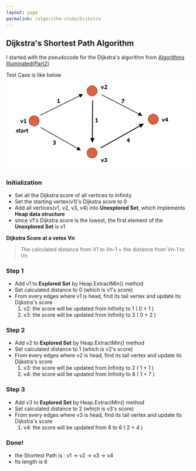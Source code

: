 ```yaml
---
layout: page
permalink: /algorithm-study/Dijkstra
---
```


## Dijkstra's Shortest Path Algorithm

I started with the pseudocode for the Dijkstra's algorithm from [Algorithms Illuminated(Part2)](https://www.amazon.com/Algorithms-Illuminated-Part-Graph-Structures/dp/0999282921/ref=sr_1_2?crid=26G2NTPKV1D9D&keywords=algorithms+illuminated&qid=1560256915&s=gateway&sprefix=algorithms+%2Caps%2C172&sr=8-2)

Test Case is like below  
![Directed Graph](/algorithm-study/Dijkstra/graph.png)  

### Initialization
- Set all the Dijkstra score of all vertices to Infinity  
- Set the starting vertex(v1)'s Dijkstra score to 0  
- Add all vertices(v1, v2, v3, v4) into **Unexplored Set**, which implements **Heap data structure**
- since v1's Dijkstra score is the lowest, the first element of the **Unexplored Set** is v1 

**Dijkstra Score at a vetex Vn**
> The calculated distance from V1 to Vn-1 + the distance from Vn-1 to Vn

### Step 1  
- Add v1 to **Explored Set** by Heap.ExtractMin() method
- Set calculated distance to 0 (which is v1's score)
- From every edges where v1 is head, find its tail vertex and update its Dijkstra's score  
    1) v2: the score will be updated from Infinity to 1 ( 0 + 1 )
    2) v3: the score will be updated from Infinity to 3 ( 0 + 2 )
 
### Step 2  
- Add v2 to **Explored Set** by Heap.ExtractMin() method
- Set calculated distance to 1 (which is v2's score)
- From every edges where v2 is head, find its tail vertex and update its Dijkstra's score  
    1) v3: the score will be updated from Infinity to 2 ( 1 + 1 )
    2) v4: the score will be updated from Infinity to 8 ( 1 + 7 )

### Step 3  
- Add v3 to **Explored Set** by Heap.ExtractMin() method
- Set calculated distance to 2 (which is v3's score)
- From every edges where v3 is head, find its tail vertex and update its Dijkstra's score  
    1) v4: the score will be updated from 8 to 6 ( 2 + 4 )

### Done!  
- the Shortest Path is : v1 -> v2 -> v3 -> v4  
- Its length is 6
